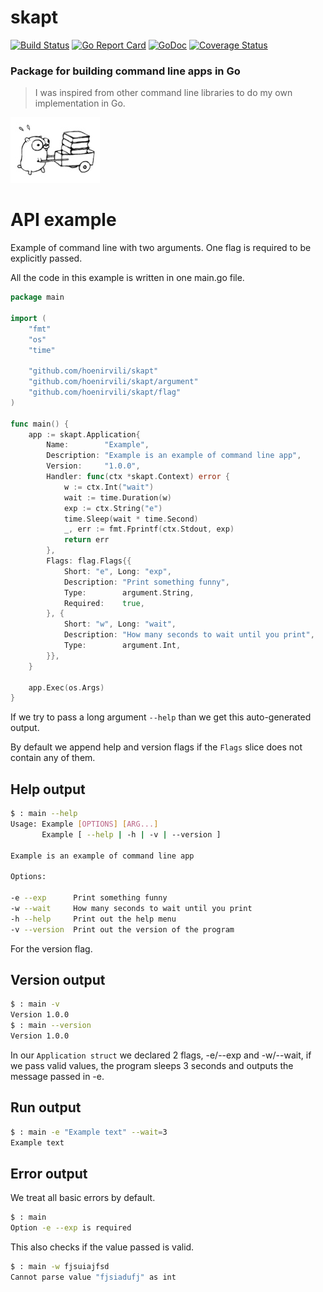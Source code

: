 # skapt                                                                                                                                                                                                                                     
[![Build Status](https://travis-ci.org/hoenirvili/skapt.svg?branch=master)](https://travis-ci.org/hoenirvili/skapt) [![Go Report Card](https://goreportcard.com/badge/github.com/hoenirvili/skapt)](https://goreportcard.com/report/github.com/hoenirvili/skapt) [![GoDoc](https://godoc.org/github.com/hoenirvili/skapt?status.svg)](https://godoc.org/github.com/hoenirvili/skapt) [![Coverage Status](https://coveralls.io/repos/github/hoenirvili/skapt/badge.svg?branch=master)](https://coveralls.io/github/hoenirvili/skapt?branch=master)

### Package for building command line apps in Go

> I was inspired from other command line libraries to do my own implementation in Go.

![experimental](doc/ref.png)


# API example

Example of command line with two arguments. One flag is required to be explicitly passed.  

All the code in this example is written in one main.go file.

```go
package main

import (
	"fmt"
	"os"
	"time"

	"github.com/hoenirvili/skapt"
	"github.com/hoenirvili/skapt/argument"
	"github.com/hoenirvili/skapt/flag"
)

func main() {
	app := skapt.Application{
		Name:        "Example",
		Description: "Example is an example of command line app",
		Version:     "1.0.0",
		Handler: func(ctx *skapt.Context) error {
			w := ctx.Int("wait")
			wait := time.Duration(w)
			exp := ctx.String("e")
			time.Sleep(wait * time.Second)
			_, err := fmt.Fprintf(ctx.Stdout, exp)
			return err
		},
		Flags: flag.Flags{{
			Short: "e", Long: "exp",
			Description: "Print something funny",
			Type:        argument.String,
			Required:	 true,
		}, {
			Short: "w", Long: "wait",
			Description: "How many seconds to wait until you print",
			Type:        argument.Int,
		}},
	}

	app.Exec(os.Args)
}

```

If we try to pass a long argument `--help` than we get this auto-generated output.

By default we append help and version flags if the ```Flags``` slice does not contain any of them.

## Help output
```bash
$ : main --help
Usage: Example [OPTIONS] [ARG...]
       Example [ --help | -h | -v | --version ]

Example is an example of command line app

Options:

-e --exp      Print something funny
-w --wait     How many seconds to wait until you print
-h --help     Print out the help menu
-v --version  Print out the version of the program
```

For the version flag.

## Version output
```bash
$ : main -v
Version 1.0.0
$ : main --version
Version 1.0.0
```

In our ```Application struct``` we declared 2 flags, -e/--exp and -w/--wait, 
if we pass valid values, the program sleeps 3 seconds and outputs the message passed in -e.

## Run output
``` bash
$ : main -e "Example text" --wait=3
Example text
```

## Error output

We treat all basic errors by default.

```bash
$ : main
Option -e --exp is required
```

This also checks if the value passed is valid.

```bash
$ : main -w fjsuiajfsd
Cannot parse value "fjsiadufj" as int
```